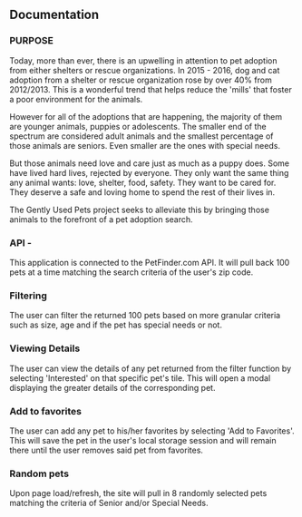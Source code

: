 ## **Documentation**  


### PURPOSE
Today, more than ever, there is an upwelling in attention to pet adoption from either shelters or rescue organizations. In 2015 - 2016, dog and cat adoption from a shelter or rescue organization rose by over 40% from 2012/2013. This is a wonderful trend that helps reduce the 'mills' that foster a poor environment for the animals.

However for all of the adoptions that are happening, the majority of them are younger animals, puppies or adolescents. The smaller end of the spectrum are considered adult animals and the smallest percentage of those animals are seniors. Even smaller are the ones with special needs.

But those animals need love and care just as much as a puppy does. Some have lived hard lives, rejected by everyone. They only want the same thing any animal wants: love, shelter, food, safety. They want to be cared for. They deserve a safe and loving home to spend the rest of their lives in.

The Gently Used Pets project seeks to alleviate this by bringing those animals to the forefront of a pet adoption search.
### API -
This application is connected to the PetFinder.com API.  It will pull back 100 pets at a time matching the search criteria of the user's zip code.

### Filtering
The user can filter the returned 100 pets based on more granular criteria such as size, age and if the pet has special needs or not.

### Viewing Details
The user can view the details of any pet returned from the filter function by selecting 'Interested' on that specific pet's tile.  This will open a modal displaying the greater details of the corresponding pet.  

### Add to favorites
The user can add any pet to his/her favorites by selecting 'Add to Favorites'.  This will save the pet in the user's local storage session and will remain there until the user removes said pet from favorites.

### Random pets
Upon page load/refresh, the site will pull in 8 randomly selected pets matching the criteria of Senior and/or Special Needs.  






<!-- ## **Documentation**

### Back-End
##### Startup The Servers:
`mongo` and `node server.js` from the backend directory.

* Some cURL commands you can use:

**SIGNUP @ /api/signup**  
```
curl -X POST -H "Content-Type: application/json" -d '{"username":"test-username","password":"test-password","email":"test-email"}' http://localhost:3000/signup
```
It will return a token back that looks like:
`"eyJhbGciOiJIUzI1NiIsInR5cCI6IkpXVCJ9.eyJpZCI6IjU4ZTZiZmE0YzQzNWRlMTc4ZDNkNDMwOCIsImlhdCI6MTQ5MTUxNzM0OX0.puW8L-9J_3VaAeaxG-RMnbt3ufIe-8kXAMygzXc1xrE"`

**LOGIN @ /api/login**

Setup your token to a local variable with `export TOKEN=<string>` then
```
curl -H "Authorization: Bearer $TOKEN" -H "Content-type: application/json" http://localhost:3000/login
```
**PUT @ /api/dev && api/npo**

```
curl -H "Authorization: Bearer <your token>" -H "Content-type: application/json" -d '{<information you want to update>}' -X PUT http://localhost:3000/dev || http://localhost:3000/npo
```

**DELETE @ /api/dev & api/npo**
```
curl -H "Authorization: Bearer <token>" -X DELETE http://localhost:3000/dev || http://localhost:3000/npo
```

### Front-End

---
### DEVolunteer User Stories:

#### Developer Viewpoint:
* Developer: As a Developer I want to be able to have an application that connects Non-Profit Orgs with Developers.
* Developer: As a Developer I want to have NPO and Devs to have seperate and editable profile pages.
* Developer: As a Developer I want to have a reviews section so that the users can give feedback.
* Developer: As a Developer I want to have filtering options to narrow down searches.
#### User Viewpoint:
* DEVolunteer User: As a user I want to be able to see DEVs/NPO that I can use to help better the organization.
* DEVolunteer User: As a user I want to have an easy way to contact the NPO/DEV.
* DEVolunteer User: As a user I want an easy to use interface when searching
* DEVolunteer User: As a user I want to be able to see some work or examples before committing someone or entity.
#### Marketing Viewpoint:
* Marketing Agent: As a marketer I want the website to be user friendly and easy to use.
* Marketing Agent: As a marketer I want to show the website can be great asset to building on volunteer work.
---
##### Team Members:
* JR Iriarte
* Jacob Isenberg  
* Michael Bishop
* Jonathan Daniel

##### Stretch Goals
* Type of Payment(tipping method)

##### Resources: -->
